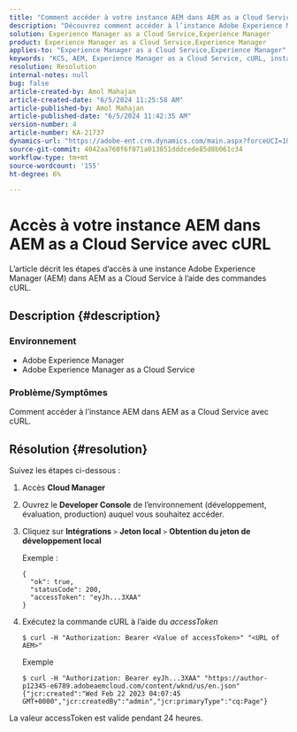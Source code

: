 ```yaml
---
title: "Comment accéder à votre instance AEM dans AEM as a Cloud Service avec cURL"
description: "Découvrez comment accéder à l’instance Adobe Experience Manager (AEM) dans AEM as a Cloud Service avec cURL."
solution: Experience Manager as a Cloud Service,Experience Manager
product: Experience Manager as a Cloud Service,Experience Manager
applies-to: "Experience Manager as a Cloud Service,Experience Manager"
keywords: "KCS, AEM, Experience Manager as a Cloud Service, cURL, instance, AEMaaCS"
resolution: Resolution
internal-notes: null
bug: false
article-created-by: Amol Mahajan
article-created-date: "6/5/2024 11:25:58 AM"
article-published-by: Amol Mahajan
article-published-date: "6/5/2024 11:42:35 AM"
version-number: 4
article-number: KA-21737
dynamics-url: "https://adobe-ent.crm.dynamics.com/main.aspx?forceUCI=1&pagetype=entityrecord&etn=knowledgearticle&id=6add4a5b-2e23-ef11-840a-6045bd06eea5"
source-git-commit: 4042aa760f6f071a013851dddcede85d8b061c34
workflow-type: tm+mt
source-wordcount: '155'
ht-degree: 6%

---
```


# Accès à votre instance AEM dans AEM as a Cloud Service avec cURL


L’article décrit les étapes d’accès à une instance Adobe Experience Manager (AEM) dans AEM as a Cloud Service à l’aide des commandes cURL.

## Description {#description}


### <b>Environnement</b>

- Adobe Experience Manager
- Adobe Experience Manager as a Cloud Service




### <b>Problème/Symptômes</b>

Comment accéder à l’instance AEM dans AEM as a Cloud Service avec cURL.


## Résolution {#resolution}

Suivez les étapes ci-dessous :
1. Accès <b>Cloud Manager</b>


2. Ouvrez le <b>Developer Console</b> de l’environnement (développement, évaluation, production) auquel vous souhaitez accéder.


3. Cliquez sur <b>Intégrations</b> `>`  <b>Jeton local</b> `>`  <b>Obtention du jeton de développement local</b>


   Exemple :


   ```
   {
     "ok": true,
     "statusCode": 200,
     "accessToken": "eyJh...3XAA"
   }
   ```


4. Exécutez la commande cURL à l’aide du *accessToken*




   ```
   $ curl -H "Authorization: Bearer <Value of accessToken>" "<URL of AEM>"
   ```



   Exemple


   ```
   $ curl -H "Authorization: Bearer eyJh...3XAA" "https://author-p12345-e6789.adobeaemcloud.com/content/wknd/us/en.json"
   {"jcr:created":"Wed Feb 22 2023 04:07:45 GMT+0000","jcr:createdBy":"admin","jcr:primaryType":"cq:Page"}
   ```




La valeur accessToken est valide pendant 24 heures.
